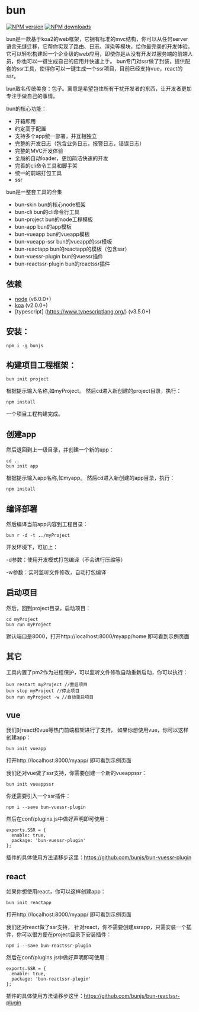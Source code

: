 # bun
[![NPM version](https://img.shields.io/npm/v/bunjs.svg)](https://www.npmjs.com/package/bunjs)
[![NPM downloads](https://img.shields.io/npm/dm/bunjs.svg)](https://www.npmjs.com/package/bunjs)

bun是一款基于koa2的web框架，它拥有标准的mvc结构，你可以从任何server语言无缝迁移，它帮你实现了路由、日志、渲染等模块，给你最完美的开发体验。它可以轻松构建起一个企业级的web应用，即使你是从没有开发过服务端的前端人员，你也可以一键生成自己的应用并快速上手。
bun专门对ssr做了封装，提供配套的ssr工具，使得你可以一键生成一个ssr项目，目前已经支持vue，react的ssr。

bun取名传统美食：包子。寓意是希望包住所有干扰开发者的东西，让开发者更加专注于做自己的事情。

bun的核心功能：
- 开箱即用
- 约定高于配置
- 支持多个app统一部署，并互相独立
- 完整的开发日志（包含业务日志，报警日志，错误日志）
- 完整的MVC开发体验
- 全局的自动loader，更加简洁快速的开发
- 完善的cli命令工具和脚手架
- 统一的前端打包工具
- ssr

bun是一整套工具的合集
- bun-skin bun的核心node框架
- bun-cli bun的cli命令行工具
- bun-project bun的node工程模板
- bun-app bun的app模板
- bun-vueapp bun的vueapp模板
- bun-vueapp-ssr bun的vueapp的ssr模板
- bun-reactapp bun的reactapp的模板（包含ssr）
- bun-vuessr-plugin bun的vuessr插件
- bun-reactssr-plugin bun的reactssr插件

## 依赖

- [node](https://nodejs.org) (v6.0.0+)
- [koa](https://koa.bootcss.com) (v2.0.0+)
- [typescript] (https://www.typescriptlang.org/) (v3.5.0+)

## 安装：

```
npm i -g bunjs
```
## 构建项目工程框架：

```
bun init project
```
根据提示输入名称,如myProject。
然后cd进入新创建的project目录，执行：

```
npm install
```
一个项目工程构建完成。
## 创建app
然后退回到上一级目录，并创建一个新的app：

```
cd ..
bun init app
```
根据提示输入app名称,如myapp。
然后cd进入新创建的app目录，执行：

```
npm install
```
## 编译部署
然后编译当前app内容到工程目录：

```
bun r -d -t ../myProject
```
开发环境下，可加上：

-d参数：使用开发模式打包编译（不会进行压缩等）

-w参数：实时监听文件修改，自动打包编译

## 启动项目
然后，回到project目录，启动项目：

```
cd myProject
bun run myProject
```
默认端口是8000，打开http://localhost:8000/myapp/home 即可看到示例页面

## 其它
工具内置了pm2作为进程保护，可以监听文件修改自动重新启动，你可以执行：

```
bun restart myProject //重启项目
bun stop myProject //停止项目
bun run myProject -w //自动重启项目
```
## vue
我们对react和vue等热门前端框架进行了支持，
如果你想使用vue，你可以这样创建app：

```
bun init vueapp
```
打开http://localhost:8000/myapp/ 即可看到示例页面

我们还对vue做了ssr支持，你需要创建一个新的vueappssr：
```
bun init vueappssr
```
你还需要引入一个ssr插件：
```
npm i --save bun-vuessr-plugin
```
然后在conf/plugins.js中做好声明即可使用：

```
exports.SSR = {
  enable: true,
  package: 'bun-vuessr-plugin'
};
```
插件的具体使用方法请移步这里：https://github.com/bunjs/bun-vuessr-plugin

## react
如果你想使用react，你可以这样创建app：

```
bun init reactapp
```
打开http://localhost:8000/myapp/ 即可看到示例页面

我们还对react做了ssr支持，
针对react，你不需要创建ssrapp，只需安装一个插件，你可以很方便在project目录下安装插件：

```
npm i --save bun-reactssr-plugin
```
然后在conf/plugins.js中做好声明即可使用：

```
exports.SSR = {
  enable: true,
  package: 'bun-reactssr-plugin'
};
```
插件的具体使用方法请移步这里：https://github.com/bunjs/bun-reactssr-plugin
